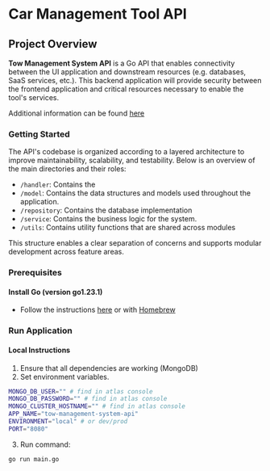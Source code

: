 # Car Management Tool API

## Project Overview

**Tow Management System API** is a Go API that enables connectivity between the UI application and downstream resources (e.g. databases, SaaS services, etc.).
This backend application will provide security between the frontend application and critical resources necessary to enable the tool's services.

Additional information can be found [here](https://app.clickup.com/9014465481/v/dc/8cmvmy9-1634)

### Getting Started

The API's codebase is organized according to a layered architecture to improve maintainability, scalability, and testability. Below is an overview of the main directories and their roles:

- `/handler`: Contains the
- `/model`: Contains the data structures and models used throughout the application.
- `/repository`: Contains the database implementation
- `/service`: Contains the business logic for the system.
- `/utils`: Contains utility functions that are shared across modules

This structure enables a clear separation of concerns and supports modular development across feature areas.

### Prerequisites

#### Install Go (version go1.23.1)
* Follow the instructions [here](https://go.dev/doc/install) or with [Homebrew](https://formulae.brew.sh/formula/go)

### Run Application

#### Local Instructions
1. Ensure that all dependencies are working (MongoDB)
2. Set environment variables.
```bash
MONGO_DB_USER="" # find in atlas console
MONGO_DB_PASSWORD="" # find in atlas console
MONGO_CLUSTER_HOSTNAME="" # find in atlas console
APP_NAME="tow-management-system-api"
ENVIRONMENT="local" # or dev/prod
PORT="8080"
```
3. Run command:
```bash
go run main.go
```
